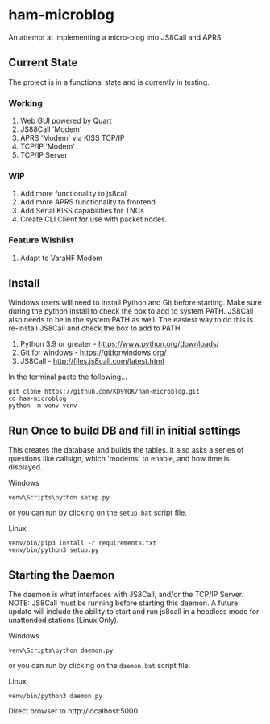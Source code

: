 # ham-microblog
An attempt at implementing a micro-blog into JS8Call and APRS

## Current State
The project is in a functional state and is currently in testing.

### Working
1) Web GUI powered by Quart
2) JS88Call 'Modem'
3) APRS 'Modem' via KISS TCP/IP
4) TCP/IP 'Modem'
5) TCP/IP Server

### WIP
1) Add more functionality to js8call
2) Add more APRS functionality to frontend.
3) Add Serial KISS capabilities for TNCs
4) Create CLI Client for use with packet nodes.

### Feature Wishlist
1) Adapt to VaraHF Modem

## Install
Windows users will need to install Python and Git before starting. Make sure during the python install to check the box to add to system PATH. JS8Call also needs to be in the system PATH as well. The easiest way to do this is re-install JS8Call and check the box to add to PATH.
1) Python 3.9 or greater - https://www.python.org/downloads/
2) Git for windows - https://gitforwindows.org/
3) JS8Call - http://files.js8call.com/latest.html

In the terminal paste the following...
```
git clone https://github.com/KD9YQK/ham-microblog.git
cd ham-microblog
python -m venv venv
```

## Run Once to build DB and fill in initial settings
This creates the database and builds the tables. It also asks a series of questions like callsign, which 'modems' to enable, and how time is displayed.

Windows

```
venv\Scripts\python setup.py
```
or you can run by clicking on the `setup.bat` script file.

Linux

```
venv/bin/pip3 install -r requirements.txt
venv/bin/python3 setup.py
```

## Starting the Daemon
The daemon is what interfaces with JS8Call, and/or the TCP/IP Server. NOTE: JS8Call must be running before starting this daemon. A future update will include the ability to start and run js8call in a headless mode for unattended stations (Linux Only).

Windows

```
venv\Scripts\python daemon.py
```
or you can run by clicking on the `daemon.bat` script file.

Linux

```
venv/bin/python3 daemon.py
```

Direct browser to http://localhost:5000
